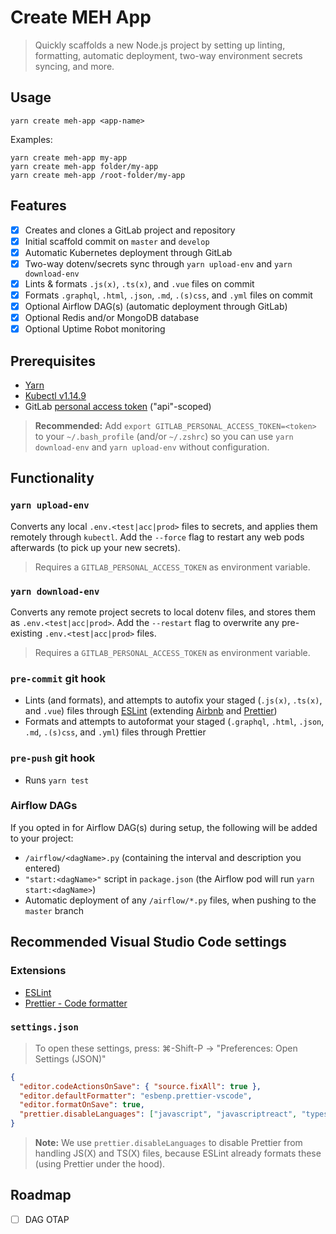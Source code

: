 # Create MEH App

> Quickly scaffolds a new Node.js project by setting up linting, formatting, automatic deployment, two-way environment secrets syncing, and more.

## Usage

```shell
yarn create meh-app <app-name>
```

Examples:

```shell
yarn create meh-app my-app
yarn create meh-app folder/my-app
yarn create meh-app /root-folder/my-app
```

## Features

- [x] Creates and clones a GitLab project and repository
- [x] Initial scaffold commit on `master` and `develop`
- [x] Automatic Kubernetes deployment through GitLab
- [x] Two-way dotenv/secrets sync through `yarn upload-env` and `yarn download-env`
- [x] Lints & formats `.js(x)`, `.ts(x)`, and `.vue` files on commit
- [x] Formats `.graphql`, `.html`, `.json`, `.md`, `.(s)css`, and `.yml` files on commit
- [x] Optional Airflow DAG(s) (automatic deployment through GitLab)
- [x] Optional Redis and/or MongoDB database
- [x] Optional Uptime Robot monitoring

## Prerequisites

- [Yarn](https://yarnpkg.com/)
- [Kubectl v1.14.9](https://storage.googleapis.com/kubernetes-release/release/v1.14.9/bin/darwin/amd64/kubectl)
- GitLab [personal access token](https://gitlab.com/profile/personal_access_tokens) ("api"-scoped)

> **Recommended:** Add `export GITLAB_PERSONAL_ACCESS_TOKEN=<token>` to your `~/.bash_profile` (and/or `~/.zshrc`) so you can use `yarn download-env` and `yarn upload-env` without configuration.

## Functionality

### `yarn upload-env`

Converts any local `.env.<test|acc|prod>` files to secrets, and applies them remotely through `kubectl`. Add the `--force` flag to restart any web pods afterwards (to pick up your new secrets).

> Requires a `GITLAB_PERSONAL_ACCESS_TOKEN` as environment variable.

### `yarn download-env`

Converts any remote project secrets to local dotenv files, and stores them as `.env.<test|acc|prod>`. Add the `--restart` flag to overwrite any pre-existing `.env.<test|acc|prod>` files.

> Requires a `GITLAB_PERSONAL_ACCESS_TOKEN` as environment variable.

### `pre-commit` git hook

- Lints (and formats), and attempts to autofix your staged (`.js(x)`, `.ts(x)`, and `.vue`) files through [ESLint](https://eslint.org/) (extending [Airbnb](https://github.com/airbnb/javascript#readme) and [Prettier](https://prettier.io/))
- Formats and attempts to autoformat your staged (`.graphql`, `.html`, `.json`, `.md`, `.(s)css`, and `.yml`) files through Prettier

### `pre-push` git hook

- Runs `yarn test`

### Airflow DAGs

If you opted in for Airflow DAG(s) during setup, the following will be added to your project:

- `/airflow/<dagName>.py` (containing the interval and description you entered)
- `"start:<dagName>"` script in `package.json` (the Airflow pod will run `yarn start:<dagName>`)
- Automatic deployment of any `/airflow/*.py` files, when pushing to the `master` branch

## Recommended Visual Studio Code settings

### Extensions

- [ESLint](https://marketplace.visualstudio.com/items?itemName=dbaeumer.vscode-eslint)
- [Prettier - Code formatter](https://marketplace.visualstudio.com/items?itemName=esbenp.prettier-vscode)

### `settings.json`

> To open these settings, press: ⌘-Shift-P → "Preferences: Open Settings (JSON)"

```json
{
  "editor.codeActionsOnSave": { "source.fixAll": true },
  "editor.defaultFormatter": "esbenp.prettier-vscode",
  "editor.formatOnSave": true,
  "prettier.disableLanguages": ["javascript", "javascriptreact", "typescript", "typescriptreact"]
}
```

> **Note:** We use `prettier.disableLanguages` to disable Prettier from handling JS(X) and TS(X) files, because ESLint already formats these (using Prettier under the hood).

## Roadmap

- [ ] DAG OTAP
